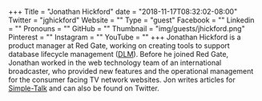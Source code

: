 +++
Title = "Jonathan Hickford"
date = "2018-11-17T08:32:02-08:00"
Twitter = "jghickford"
Website = ""
Type = "guest"
Facebook = ""
Linkedin = ""
Pronouns = ""
GitHub = ""
Thumbnail = "img/guests/jhickford.png"
Pinterest = ""
Instagram = ""
YouTube = ""
+++
Jonathan Hickford is a product manager at Red Gate, working on creating tools to support database lifecycle management ([DLM](http://www.red-gate.com/products/dlm/)). Before he joined Red Gate, Jonathan worked in the web technology team of an international broadcaster, who provided new features and the operational management for the consumer facing TV network websites. Jon writes articles for [Simple-Talk](http://www.simple-talk.com/author/jonathan-hickford/) and can also be found on Twitter.
